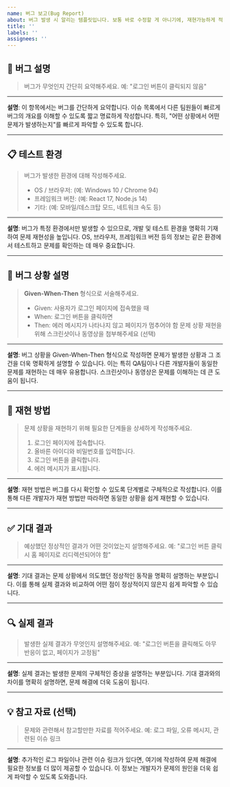 ```yaml
---
name: 버그 보고(Bug Report)
about: 버그 발생 시 알리는 템플릿입니다. 보통 바로 수정할 게 아니기에, 재현가능하게 적어야 합니다.
title: ''
labels: ''
assignees: ''
---
```


## 🐞 버그 설명

> 버그가 무엇인지 간단히 요약해주세요. 예: "로그인 버튼이 클릭되지 않음"

---

**설명**: 이 항목에서는 버그를 간단하게 요약합니다. 이슈 목록에서 다른 팀원들이 빠르게 버그의 개요를 이해할 수 있도록
짧고 명료하게 작성합니다. 특히, "어떤 상황에서 어떤 문제가 발생하는지"를 빠르게 파악할 수 있도록 합니다.

---

## 📋 테스트 환경

> 버그가 발생한 환경에 대해 작성해주세요.
>
> - OS / 브라우저: (예: Windows 10 / Chrome 94)
> - 프레임워크 버전: (예: React 17, Node.js 14)
> - 기타: (예: 모바일/데스크탑 모드, 네트워크 속도 등)

---

**설명**: 버그가 특정 환경에서만 발생할 수 있으므로, 개발 및 테스트 환경을 명확히 기재하여 문제 재현성을 높입니다. OS,
브라우저, 프레임워크 버전 등의 정보는 같은 환경에서 테스트하고 문제를 확인하는 데 매우 중요합니다.

---

## 📝 버그 상황 설명

> **Given-When-Then** 형식으로 서술해주세요.
>
> - Given: 사용자가 로그인 페이지에 접속했을 때
> - When: 로그인 버튼을 클릭하면
> - Then: 에러 메시지가 나타나지 않고 페이지가 멈추어야 함 문제 상황 재현을 위해 스크린샷이나 동영상을 첨부해주세요
>   (선택)

---

**설명**: 버그 상황을 Given-When-Then 형식으로 작성하면 문제가 발생한 상황과 그 조건을 더욱 명확하게 설명할 수 있습니다.
이는 특히 QA팀이나 다른 개발자들이 동일한 문제를 재현하는 데 매우 유용합니다. 스크린샷이나 동영상은 문제를 이해하는 데
큰 도움이 됩니다.

---

## 🚩 재현 방법

> 문제 상황을 재현하기 위해 필요한 단계들을 상세하게 작성해주세요.
>
> 1. 로그인 페이지에 접속합니다.
> 2. 올바른 아이디와 비밀번호를 입력합니다.
> 3. 로그인 버튼을 클릭합니다.
> 4. 에러 메시지가 표시됩니다.

---

**설명**: 재현 방법은 버그를 다시 확인할 수 있도록 단계별로 구체적으로 작성합니다. 이를 통해 다른 개발자가 재현 방법만
따라하면 동일한 상황을 쉽게 재현할 수 있습니다.

---

## ✅ 기대 결과

> 예상했던 정상적인 결과가 어떤 것이었는지 설명해주세요. 예: "로그인 버튼 클릭 시 홈 페이지로 리디렉션되어야 함"

---

**설명**: 기대 결과는 문제 상황에서 의도했던 정상적인 동작을 명확히 설명하는 부분입니다. 이를 통해 실제 결과와 비교하여
어떤 점이 정상적이지 않은지 쉽게 파악할 수 있습니다.

---

## 🔍 실제 결과

> 발생한 실제 결과가 무엇인지 설명해주세요. 예: "로그인 버튼을 클릭해도 아무 반응이 없고, 페이지가 고정됨"

---

**설명**: 실제 결과는 발생한 문제의 구체적인 증상을 설명하는 부분입니다. 기대 결과와의 차이를 명확히 설명하면, 문제
해결에 더욱 도움이 됩니다.

---

## 💡 참고 자료 (선택)

> 문제와 관련해서 참고할만한 자료를 적어주세요. 예: 로그 파일, 오류 메시지, 관련된 이슈 링크

---

**설명**: 추가적인 로그 파일이나 관련 이슈 링크가 있다면, 여기에 작성하여 문제 해결에 필요한 정보를 더 많이 제공할 수
있습니다. 이 정보는 개발자가 문제의 원인을 더욱 쉽게 파악할 수 있도록 도와줍니다.
